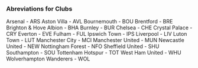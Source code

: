 ### Abreviations for Clubs
Arsenal - ARS
Aston Villa - AVL
Bournemouth - BOU
Brentford - BRE
Brighton & Hove Albion - BHA
Burnley - BUR
Chelsea - CHE
Crystal Palace - CRY
Everton - EVE
Fulham - FUL
Ipswich Town - IPS
Liverpool - LIV
Luton Town - LUT
Manchester City - MCI
Manchester United - MUN
Newcastle United - NEW
Nottingham Forest - NFO
Sheffield United - SHU
Southampton - SOU
Tottenham Hotspur - TOT
West Ham United - WHU
Wolverhampton Wanderers - WOL
